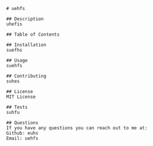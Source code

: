 
    # uehfs

    ## Description
    uhefis

    ## Table of Contents 

    ## Installation
    suefhs

    ## Usage 
    suehfs

    ## Contributing
    suhes

    ## License
    MIT License

    ## Tests 
    suhfu

    ## Questions
    If you have any questions you can reach out to me at:
    Github: euhs 
    Email: uehfs
    